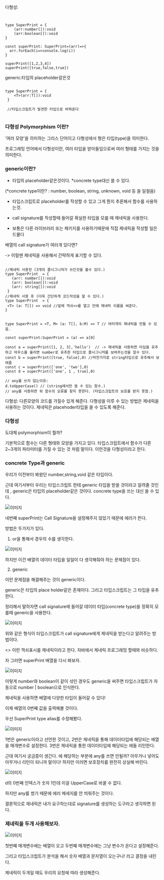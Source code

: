 다형성:

```


type SuperPrint = {
    (arr:number[]):void
    (arr:boolean[]):void
}

const superPrint: SuperPrint=(arr)=>{
  arr.forEach(i=>console.log(i))
}

superPrint([1,2,3,4])
superPrint([true,false,true])

```

generic:타입의 placeholder같은것

```

type SuperPrint = {
    <T>(arr:T[]):void
 }
 
 //타입스크립트가 발견한 타입으로 바꿔준다
 
 ```

### 다형성 Polymorphism 이란?

'여러 모양'을 의미하는 그리스 단어이고 다형성에서 형은 타입(type)을 의미한다.

프로그래밍 언어에서 다형성이란, 여러 타입을 받아들임으로써 여러 형태를 가지는 것을 의미한다.

### generic이란?
- 타입의 placeholder같은것이다. *concrete type대신 쓸 수 있다.

(*concrete type이란? : number, boolean, string, unknown, void 등 을 일컬음)

- 타입스크립트로 placeholder를 작성할 수 있고 그게 뭔지 추론해서 함수를 사용하는것.

- call signature를 작성할때 들어갈 확실한 타입을 모를 때 제네릭을 사용한다.

- 보통은 다른 라이브러리 또는 패키지를 사용하기때문에 직접 제네릭을 작성할 일은 드물다
 
 배열의 call signature가 여러개 있다면?

-> 이럴땐 제네릭을 사용해서 간략하게 표기할 수 있다.

```

//제네릭 사용전 (3개의 콜시그니쳐가 쓰인것을 볼수 있다.)
type SuperPrint  = {
   (arr: number[]):void
   (arr: boolean[]):void
   (arr: string[]):void
 }
//제네릭 사용 후 (더욱 간단하게 코드작성을 할 수 있다.)
type SuperPrint  = {
 <T> (a: T[]) => void //앞에 꺽쇠<>를 열고 안에 제네릭 이름을 써준다.
}

```

```

type SuperPrint = <T, M> (a: T[], b:M) => T // 여러개의 제네릭을 만들 수 있음.

const superPrint:SuperPrint = (a) => a[0]

const a = superPrint([1, 2, 3],'hello')  // -> 제네릭을 사용하면 타입을 유추하고 마우스를 올리면 number로 유추한 타입으로 콜시그니처를 보여주는것을 알수 있다.
const b = superPrint([true, false],0) //마찬가지로 string타입으로 유추해서 보여줌
const c = superPrint(['one', 'two'],0)
const d = superPrint(['one', 1 , true],0)

// any를 쓰지 않는이유: 
d.toUpperCase() // (string에서만 쓸 수 있는 함수.)
// any를 사용하면 위 함수의 오류를 찾지 못한다. (타입스크립트의 보호를 받지 못함.)

```

다형성: 다른모양의 코드를 가질수 있게 해준다.
다형성을 이루 수 있는 방법은 제네릭을 사용하는 것이다. 제네릭은 placehoder타입을 쓸 수 있도록 해준다.


### 다형성

도대체 polymorphism이 뭘까?  

기본적으로 함수는 다른 형태와 모양을 가지고 있다.  타입스크립트에서 함수가 다른 2~3개의 파라미터를 가질 수 있는 것 처럼 말이다. 이런것을 다형성이라고 한다. 

### concrete Type과 generic
우리가 이전부터 봐왔던 number,string,void 같은 타입이다. 

 

근데 여기서부터 우리는 타입스크립트 한테 generic 타입을 받을 것이라고 알려줄 것인데 , generic은 타입의 placeholder같은 것이다.  concrete type을 쓰는 대신 쓸 수 있다. 

![이미지](../img/generic1.png)

네번째 superPrint는 Call Signature을 설정해주지 않았기 때문에 에러가 뜬다. 

 

방법은 두가지가 있다.

1. or을 통해서 경우의 수를 생각한다.

![이미지](../img/generic2.png)

하지만 이건  배열의 데이터 타입을 일일이 다 생각해줘야 하는 문제점이 있다. 

 

2. generic

이런 문제점을 해결해주는 것이 generic이다. 

generic은 타입의 place holder같은 존재이다. 그리고 타입스크립트는 그 타입을 유추한다.

 

정리해서 말하자면 call signature에 들어갈 데이터 타입(concrete type)을 정확히 모를때 generic을 사용한다. 

![이미지](../img/generic3.png)

위와 같은 형식이  타입스크립트가 call signature에게 제네릭을 받는다고 알려주는 방법이다.

<> 이런 꺽쇠표시를 제네릭이라고 한다. 자바에서 제네릭 프로그래밍 할때와 비슷하다.

 

자 그러면 superPrint 배열을 다시 봐보자.

![이미지](../img/generic4.png)

이렇게 number와 boolean이 같이 섞인 경우도 generic을 써주면 타입스크립트가 자동으로 number | boolean으로 인식한다. 

 

제네릭을 사용하면 배열에 다양한 타입이 들어갈 수 있다!

 

이제 배열의 0번째 값을 출력해볼 것이다.

우선 SuperPrint type alias를 수정해봤다.

![이미지](../img/generic5.png)

1번은 generic이라고 선언한 것이고, 2번은 제네릭을 통해 데이터타입에 해당되는 배열을 매개변수로 설정한다. 3번은 제네릭을 통한 데이터타입에 해당되는 애들 리턴한다. 

근데 여기서 궁금증이 생긴다. <T>에 해당하는 부분에 any를 쓰면 안될까? 아무거나 넣어도 아무거나 리턴이 되니까 말이다! 하지만 이러면 보호장치를 완전히 상실해 버린다.
    
![이미지](../img/generic6.png)


d의 0번째 인덱스가 숫자 1인데 이걸 UpperCase로 바꿀 수 없다. 

하지만 any를 썼기 때문에 에러 메세지를 안 띄워주는 것이다. 

 

결론적으로 제네릭은 내가 요구하는대로 signature를 생성하는 도구라고 생각하면 된다.   
    
### 제네릭을 두개 사용해보자.
    
![이미지](../img/generic7.png)
    
 첫번째 매개변수에는 배열이 오고 두번째 매개변수에는 그냥 변수가 온다고 설정해준다.

그리고 타입스크립트가 분석을 해서 숫자 배열과 문자열이 오는구나! 라고 결정을 내린다. 

 

제네릭이 두개일 때도 우리의 요청에 따라 생성해준다. 
